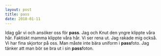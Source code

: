 ```yaml
---
layout: post
title: pass
date: 2018-01-11
---
```


Idag går vi och ansöker oss för **pass**. Jag och Knut den yngre klippte våra hår. Faktiskt mamma klippte våra hår. Vi ser rena ut. Jag rakade mig också. Vi har fina skjortor på oss. Man måste inte bära uniform i **pass**foto. Jag tänker att man bör se bra ut i sin **pass**foton.
